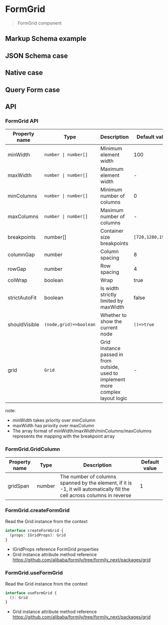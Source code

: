 # FormGrid

> FormGrid component

## Markup Schema example

<code src="../demos/form-grid/Markup.tsx"></code>

## JSON Schema case

<code src="../demos/form-grid/Schema.tsx"></code>

## Native case

<code src="../demos/form-grid/Native.tsx"></code>

## Query Form case

<code src="../demos/form-grid/QueryForm.tsx"></code>

## API

### FormGrid API

| Property name | Type                   | Description                                                                       | Default value     |
| ------------- | ---------------------- | --------------------------------------------------------------------------------- | ----------------- |
| minWidth      | `number \| number[]`   | Minimum element width                                                             | 100               |
| maxWidth      | `number \| number[]`   | Maximum element width                                                             | -                 |
| minColumns    | `number \| number[]`   | Minimum number of columns                                                         | 0                 |
| maxColumns    | `number \| number[]`   | Maximum number of columns                                                         | -                 |
| breakpoints   | number[]               | Container size breakpoints                                                        | `[720,1280,1920]` |
| columnGap     | number                 | Column spacing                                                                    | 8                 |
| rowGap        | number                 | Row spacing                                                                       | 4                 |
| colWrap       | boolean                | Wrap                                                                              | true              |
| strictAutoFit | boolean                | Is width strictly limited by maxWidth                                             | false             |
| shouldVisible | `(node,grid)=>boolean` | Whether to show the current node                                                  | `()=>true`        |
| grid          | `Grid`                 | Grid instance passed in from outside, used to implement more complex layout logic | -                 |

note:

- minWidth takes priority over minColumn
- maxWidth has priority over maxColumn
- The array format of minWidth/maxWidth/minColumns/maxColumns represents the mapping with the breakpoint array

### FormGrid.GridColumn

| Property name | Type   | Description                                                                                                              | Default value |
| ------------- | ------ | ------------------------------------------------------------------------------------------------------------------------ | ------------- |
| gridSpan      | number | The number of columns spanned by the element, if it is -1, it will automatically fill the cell across columns in reverse | 1             |

### FormGrid.createFormGrid

Read the Grid instance from the context

```ts
interface createFormGrid {
  (props: IGridProps): Grid
}
```

- IGridProps reference FormGrid properties
- Grid instance attribute method reference <https://github.com/alibaba/formily/tree/formily_next/packages/grid>

### FormGrid.useFormGrid

Read the Grid instance from the context

```ts
interface useFormGrid {
  (): Grid
}
```

- Grid instance attribute method reference <https://github.com/alibaba/formily/tree/formily_next/packages/grid>
